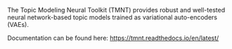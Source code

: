 The Topic Modeling Neural Toolkit (TMNT) provides robust and well-tested neural
network-based topic models trained as variational auto-encoders (VAEs).

Documentation can be found here: https://tmnt.readthedocs.io/en/latest/